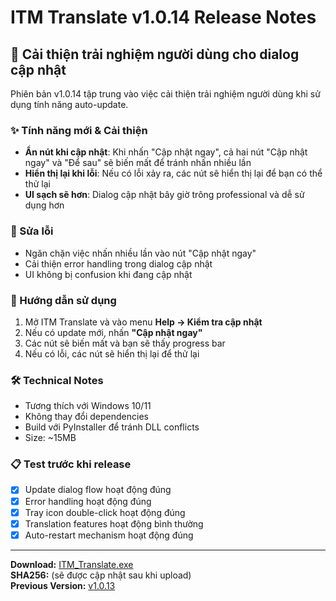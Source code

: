 # ITM Translate v1.0.14 Release Notes

## 🎉 Cải thiện trải nghiệm người dùng cho dialog cập nhật

Phiên bản v1.0.14 tập trung vào việc cải thiện trải nghiệm người dùng khi sử dụng tính năng auto-update.

### ✨ Tính năng mới & Cải thiện
- **Ẩn nút khi cập nhật**: Khi nhấn "Cập nhật ngay", cả hai nút "Cập nhật ngay" và "Để sau" sẽ biến mất để tránh nhấn nhiều lần
- **Hiển thị lại khi lỗi**: Nếu có lỗi xảy ra, các nút sẽ hiển thị lại để bạn có thể thử lại
- **UI sạch sẽ hơn**: Dialog cập nhật bây giờ trông professional và dễ sử dụng hơn

### 🔧 Sửa lỗi
- Ngăn chặn việc nhấn nhiều lần vào nút "Cập nhật ngay"
- Cải thiện error handling trong dialog cập nhật
- UI không bị confusion khi đang cập nhật

### 📱 Hướng dẫn sử dụng
1. Mở ITM Translate và vào menu **Help → Kiểm tra cập nhật**
2. Nếu có update mới, nhấn **"Cập nhật ngay"**
3. Các nút sẽ biến mất và bạn sẽ thấy progress bar
4. Nếu có lỗi, các nút sẽ hiển thị lại để thử lại

### 🛠️ Technical Notes
- Tương thích với Windows 10/11
- Không thay đổi dependencies
- Build với PyInstaller để tránh DLL conflicts
- Size: ~15MB

### 📋 Test trước khi release
- [x] Update dialog flow hoạt động đúng
- [x] Error handling hoạt động đúng  
- [x] Tray icon double-click hoạt động đúng
- [x] Translation features hoạt động bình thường
- [x] Auto-restart mechanism hoạt động đúng

---

**Download:** [ITM_Translate.exe](link-to-release)  
**SHA256:** (sẽ được cập nhật sau khi upload)  
**Previous Version:** [v1.0.13](link-to-v1.0.13)
